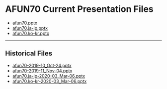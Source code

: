 <!--
This is a machine generated file,
and should not be edited,
as it will be overwritten with future updates.

If you have questions around this process
please contact Scott Cate
-->

# AFUN70 Current Presentation Files

- [afun70.pptx](https://globaleventcdn.blob.core.windows.net/assets/afun/afun70/afun70.pptx)
- [afun70.ja-jp.pptx](https://globaleventcdn.blob.core.windows.net/assets/afun/afun70/afun70.ja-jp.pptx)
- [afun70.ko-kr.pptx](https://globaleventcdn.blob.core.windows.net/assets/afun/afun70/afun70.ko-kr.pptx)
---
## Historical Files
- [afun70-2019-10_Oct-24.pptx](https://globaleventcdn.blob.core.windows.net/assets/afun/afun70/afun70-2019-10_Oct-24.pptx)
- [afun70-2019-11_Nov-04.pptx](https://globaleventcdn.blob.core.windows.net/assets/afun/afun70/afun70-2019-11_Nov-04.pptx)
- [afun70.ja-jp-2020-03_Mar-06.pptx](https://globaleventcdn.blob.core.windows.net/assets/afun/afun70/afun70.ja-jp-2020-03_Mar-06.pptx)
- [afun70.ko-kr-2020-03_Mar-06.pptx](https://globaleventcdn.blob.core.windows.net/assets/afun/afun70/afun70.ko-kr-2020-03_Mar-06.pptx)


